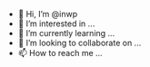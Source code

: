 - 👋 Hi, I’m @inwp
- 👀 I’m interested in ...
- 🌱 I’m currently learning ...
- 💞️ I’m looking to collaborate on ...
- 📫 How to reach me ...

<!---
inwp/inwp is a ✨ special ✨ repository because its `README.md` (this file) appears on your GitHub profile.
You can click the Preview link to take a look at your changes.
--->
